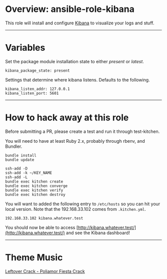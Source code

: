 # Overview: ansible-role-kibana
This role will install and configure [Kibana](https://www.elastic.co/products/kibana) to visualize your logs and stuff.

- - - -

# Variables

Set the package module installation state to either *present* or *latest*.

    kibana_package_state: present

Settings that determine where kibana listens. Defaults to the following.

    kibana_listen_addr: 127.0.0.1
    kibana_listen_port: 5601

- - - -
# How to hack away at this role
Before submitting a PR, please create a test and run it through test-kitchen.

You will need to have at least Ruby 2.x, probably through rbenv, and Bundler.

    bundle install
    bundle update

    ssh-add -D
    ssh-add -k ~/KEY_NAME
    ssh-add -L
    bundle exec kitchen create
    bundle exec kitchen converge
    bundle exec kitchen verify
    bundle exec kitchen destroy

You will want to added the following entry to `/etc/hosts` so you can hit your local version. Note that the 192.168.33.102 comes from `.kitchen.yml`.

    192.168.33.102 kibana.whatever.test

You should now be able to access [http://kibana.whatever.test/](http://kibana.whatever.test/) and see the Kibana dashboard!

- - - -
# Theme Music
[Leftover Crack - Poliamor Fiesta Crack](https://www.youtube.com/watch?v=nq1lhJLdgJI)
